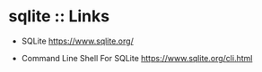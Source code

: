 # sqlite :: Links

* SQLite
https://www.sqlite.org/

* Command Line Shell For SQLite
https://www.sqlite.org/cli.html
